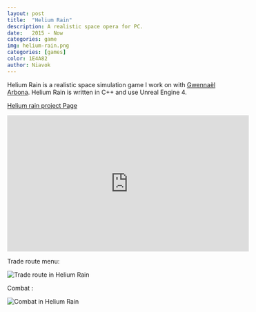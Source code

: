```yaml
---
layout: post
title:  "Helium Rain"
description: A realistic space opera for PC.
date:   2015 - Now
categories: game
img: helium-rain.png
categories: [games]
color: 1E4A82
author: Niavok
---
```


Helium Rain is a realistic space simulation game I work on with [Gwennaël Arbona](http://gwennael.arbona.eu/). Helium Rain is written in C++ and use Unreal Engine 4.



[Helium rain project Page](http://helium-rain.com)

<iframe width="560" height="315" src="https://www.youtube.com/embed/P8u5JuIJo0Y" frameborder="0" allowfullscreen></iframe>


Trade route menu:

![Trade route in Helium Rain]({{site.baseurl}}/images/hr-trade-route.jpg)


Combat :

![Combat in Helium Rain]({{site.baseurl}}/images/hr-combat1.jpg)
